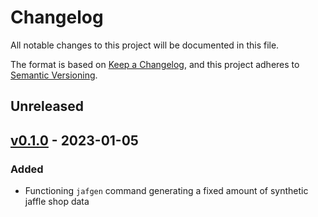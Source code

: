 # Changelog

All notable changes to this project will be documented in this file.

The format is based on [Keep a Changelog](https://keepachangelog.com/en/1.0.0/),
and this project adheres to [Semantic Versioning](https://semver.org/spec/v2.0.0.html).

## Unreleased

## [v0.1.0](https://github.com/dbt-labs/jaffle-shop-generator/releases/tag/v0.1.0) - 2023-01-05

### Added

- Functioning `jafgen` command generating a fixed amount of synthetic jaffle shop data
